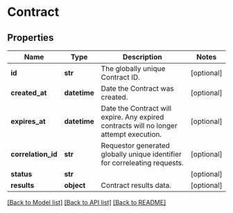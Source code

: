 # Contract

## Properties
Name | Type | Description | Notes
------------ | ------------- | ------------- | -------------
**id** | **str** | The globally unique Contract ID. | [optional] 
**created_at** | **datetime** | Date the Contract was created. | [optional] 
**expires_at** | **datetime** | Date the Contract will expire. Any expired contracts will no longer attempt execution. | [optional] 
**correlation_id** | **str** | Requestor generated globally unique identifier for correleating requests. | [optional] 
**status** | **str** |  | [optional] 
**results** | **object** | Contract results data. | [optional] 

[[Back to Model list]](../README.md#documentation-for-models) [[Back to API list]](../README.md#documentation-for-api-endpoints) [[Back to README]](../README.md)


